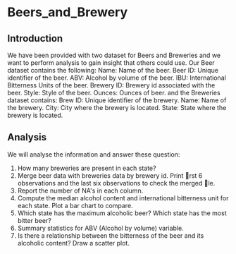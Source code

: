 # Beers_and_Brewery
## Introduction
We have been provided with two dataset for Beers and Breweries and we want to perform analysis to gain insight that others could use.
Our Beer dataset contains the following:
Name: Name of the beer.
Beer ID: Unique identifier of the beer.
ABV: Alcohol by volume of the beer.
IBU: International Bitterness Units of the beer.
Brewery ID: Brewery id associated with the beer.
Style: Style of the beer.
Ounces: Ounces of beer. and the Breweries dataset contains:
Brew ID: Unique identifier of the brewery.
Name: Name of the brewery.
City: City where the brewery is located.
State: State where the brewery is located.

## Analysis
We will analyse the information and answer these question:
1. How many breweries are present in each state?
2. Merge beer data with breweries data by brewery id. Print rst 6 observations and the
last six observations to check the merged le.
3. Report the number of NA's in each column.
4. Compute the median alcohol content and international bitterness unit for each state. Plot
a bar chart to compare.
5. Which state has the maximum alcoholic beer? Which state has the most bitter beer?
6. Summary statistics for ABV (Alcohol by volume) variable.
7. Is there a relationship between the bitterness of the beer and its alcoholic content? Draw
a scatter plot.

